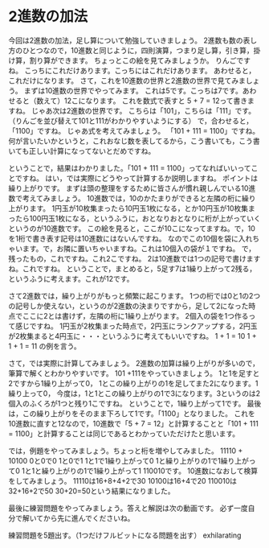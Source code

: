 # 2進数の加法

今回は2進数の加法，足し算について勉強していきましょう。
2進数も数の表し方のひとつなので，10進数と同じように，四則演算，つまり足し算，引き算，掛け算，割り算ができます。
ちょっとこの絵を見てみましょうか。
りんごですね。
こっちにこれだけあります。こっちにはこれだけあります。
あわせると，これだけになります。
さて，これを10進数の世界と2進数の世界で見てみましょう。
まずは10進数の世界でやってみます。
これは5です。こっちは7です。あわせると（数えて）12こになります。
これを数式で表すと
5 + 7 = 12って書きますね。
じゃあ次は2進数の世界です。
こちらは「101」，こちらは「111」です。（りんごを並び替えて101と111がわかりやすいようにする）
で，合わせると，「1100」ですね。
じゃあ式を考えてみましょう。
「101 + 111 = 1100」ですね。
何が言いたいかというと，これおなじ数を表してるから，こう書いても，こう書いても正しい計算になってないとだめですね。

ということで，結果はわかりました。「101 + 111 = 1100」ってなればいいってことですね。
はい，では実際にどうやって計算するか説明しますね。
ポイントは繰り上がりです。
まずは頭の整理をするために皆さんが慣れ親しんでいる10進数で考えてみましょう。
10進数では，10のかたまりができると左隣の桁に繰り上がります。
1円玉が10枚集まったら10円玉1枚になる，とか10円玉が10枚集まったら100円玉1枚になる，というふうに，おとなりおとなりに桁が上がっていくというのが10進数です。
この絵を見ると，ここが10こになってますね。で，10を1桁で書き表す記号は10進数にはないんですね。
なのでこの10個を袋に入れちゃいます。で，お隣に置いちゃいますね。これは10個入の袋が１ですね。
で，残ったもの，これですね。これ2こですね。
2は10進数では1つの記号で書けますね。これですね。
ということで，まとめると，5足す7は1繰り上がって2残る，というふうに考えます。これが12です。

さて2進数では，繰り上がりがもっと頻繁に起こります。
1つの桁では0と1の2つの記号しか使えない，というのが2進数の決まりですから，足して2になった時点でここに2とは書けず，左隣の桁に1繰り上がります。
2個入の袋を1つ作るって感じですね。
1円玉が2枚集まった時点で，2円玉にランクアップする，2円玉が2枚集まると4円玉に・・・というふうに考えてもいいですね。
1 + 1 = 10
1 + 1 + 1 = 11 の例を言う。

さて，では実際に計算してみましょう。
2進数の加算は繰り上がりが多いので，筆算で解くとわかりやすいです。
101 +111をやっていきましょう。
1と1を足すと2ですから1繰り上がって0，
1とこの繰り上がりの1を足してまた2になります。1繰り上って0，
今度は，1と1とこの繰り上がりの1で3になります。3というのは2個入のふくろが1つと残り1こですね。
ということで，1繰り上がって1です。
最後は，この繰り上がりをそのまま下ろして1です。「1100」となりました。
これを10進数に直すと12なので，10進数で「5 + 7 = 12」と計算することと「101 + 111 = 1100」と計算することは同じであるとわかっていただけたと思います。

では，例題をやってみましょう。ちょっと桁を増やしてみました。
11110 + 10100
0と0で0
1と0で1
1と1で1繰り上がって0
1と繰り上がりの1で1繰り上がって0
1と1と繰り上がりの1で1繰り上がって1
110010です。
10進数になおして検算をしてみましょう。
11110は16+8+4+2で30
10100は16+4で20
110010は32+16+2で50
30+20=50という結果になりました。

最後に練習問題をやってみましょう。答えと解説は次の動画です。
必ず一度自分で解いてから先に進んでくださいね。

練習問題を5題出す。（1つだけフルビットになる問題を出す）
exhilarating
